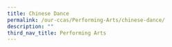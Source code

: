 ```yaml
---
title: Chinese Dance
permalink: /our-ccas/Performing-Arts/chinese-dance/
description: ""
third_nav_title: Performing Arts
---
```


